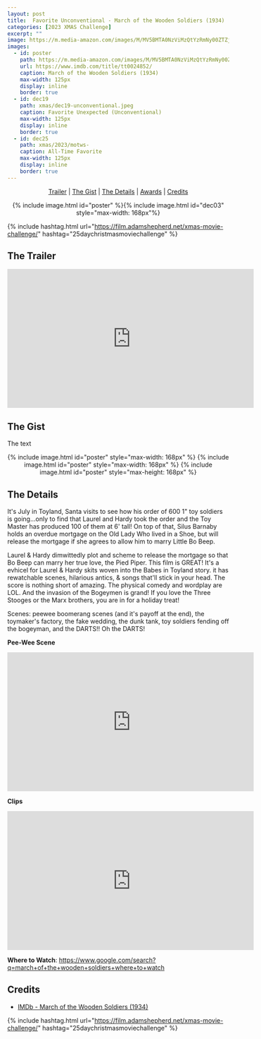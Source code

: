 ```yaml
---
layout: post
title:  Favorite Unconventional - March of the Wooden Soldiers (1934)
categories: [2023 XMAS Challenge]
excerpt: ""
image: https://m.media-amazon.com/images/M/MV5BMTA0NzViMzQtYzRmNy00ZTZjLTg5YTUtOTYxZTk3NTYwYmRkXkEyXkFqcGdeQXVyMTY5Nzc4MDY@._V1_FMjpg_UY2748_.jpg
images:
  - id: poster
    path: https://m.media-amazon.com/images/M/MV5BMTA0NzViMzQtYzRmNy00ZTZjLTg5YTUtOTYxZTk3NTYwYmRkXkEyXkFqcGdeQXVyMTY5Nzc4MDY@._V1_FMjpg_UY2748_.jpg
    url: https://www.imdb.com/title/tt0024852/
    caption: March of the Wooden Soldiers (1934)
    max-width: 125px
    display: inline
    border: true
  - id: dec19
    path: xmas/dec19-unconventional.jpeg
    caption: Favorite Unexpected (Unconventional)
    max-width: 125px
    display: inline
    border: true
  - id: dec25
    path: xmas/2023/motws-
    caption: All-Time Favorite
    max-width: 125px
    display: inline
    border: true
---
```


<div style="text-align: center">
  <p><a href="#the-trailer">Trailer</a> | <a href="#the-gist">The Gist</a> | <a href="#the-details">The Details</a> | <a href="#awards">Awards</a> | <a href="#credits">Credits</a></p>
  <p>{% include image.html id="poster" %}{% include image.html id="dec03" style="max-width: 168px"%}</p>
</div>

{% include hashtag.html url="https://film.adamshepherd.net/xmas-movie-challenge/" hashtag="25daychristmasmoviechallenge" %}

## The Trailer 

<div style="text-align: center">
  <iframe width="560" height="315" src="https://www.youtube.com/embed/4K2C0gcEV3Q?si=qW6vs9VK5nVT-liS" title="YouTube video player" frameborder="0" allow="accelerometer; autoplay; clipboard-write; encrypted-media; gyroscope; picture-in-picture; web-share" allowfullscreen></iframe>
</div>

## The Gist

The text

<div style="text-align: center">
  {% include image.html id="poster" style="max-width: 168px" %}
  {% include image.html id="poster" style="max-width: 168px" %}
  {% include image.html id="poster" style="max-height: 168px" %}
</div>


## The Details

It's July in Toyland, Santa visits to see how his order of 600 1" toy soldiers is going...only to find that Laurel and Hardy took the order and the Toy Master has produced 100 of them at 6' tall! On top of that, Silus Barnaby holds an overdue mortgage on the Old Lady Who lived in a Shoe, but will release the mortgage if she agrees to allow him to marry Little Bo Beep. 

Laurel & Hardy dimwittedly plot and scheme to release the mortgage so that Bo Beep can marry her true love, the Pied Piper. This film is GREAT! It's a evhicel for Laurel & Hardy skits woven into the Babes in Toyland story. it has rewatchable scenes, hilarious antics, & songs that'll stick in your head. The score is nothing short of amazing. The physical comedy and wordplay are LOL. And the invasion of the Bogeymen is grand! If you love the Three Stooges or the Marx brothers, you are in for a holiday treat!

Scenes: peewee boomerang scenes (and it's payoff at the end), the toymaker's factory, the fake wedding, the dunk tank, toy soldiers fending off the bogeyman, and the DARTS!! Oh the DARTS!

**Pee-Wee Scene**
<iframe width="560" height="315" src="https://www.youtube.com/embed/d75MWyaSnpw?si=viKOZF7VMaRvBuZ4" title="YouTube video player" frameborder="0" allow="accelerometer; autoplay; clipboard-write; encrypted-media; gyroscope; picture-in-picture; web-share" allowfullscreen></iframe>

**Clips**
<iframe width="560" height="315" src="https://www.youtube.com/embed/JC5Ltba-dUM?si=SXkm1Mli8DXbpME7" title="YouTube video player" frameborder="0" allow="accelerometer; autoplay; clipboard-write; encrypted-media; gyroscope; picture-in-picture; web-share" allowfullscreen></iframe>

**Where to Watch**: https://www.google.com/search?q=march+of+the+wooden+soldiers+where+to+watch

## Credits

* [IMDb - March of the Wooden Soldiers (1934)](https://www.imdb.com/title/tt0024852/)


{% include hashtag.html url="https://film.adamshepherd.net/xmas-movie-challenge/" hashtag="25daychristmasmoviechallenge" %}

<p>&nbsp;</p>
